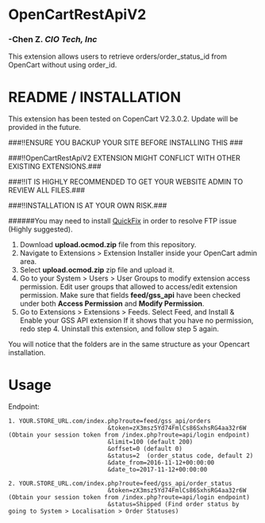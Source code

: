 # OpenCartRestApiV2 
### -Chen Z. *CIO Tech, Inc* 
			
This extension allows users to retrieve orders/order_status_id from OpenCart without using order_id. 

# README / INSTALLATION  #

This extension has been tested on CopenCart V2.3.0.2. Update will be provided in the future. 

###:bangbang:ENSURE YOU BACKUP YOUR SITE BEFORE INSTALLING THIS ###

###:bangbang:OpenCartRestApiV2 EXTENSION MIGHT CONFLICT WITH OTHER EXISTING EXTENSIONS.###

###:bangbang:IT IS HIGHLY RECOMMENDED TO GET YOUR WEBSITE ADMIN TO REVIEW ALL FILES.###

###:bangbang:INSTALLATION IS AT YOUR OWN RISK.###

######You may need to install [QuickFix](https://www.opencart.com/index.php?route=marketplace/extension/info&extension_id=18892&filter_search=quick+fix) in order to resolve FTP issue (Highly suggested).

1. Download **upload.ocmod.zip** file from this repository. 
2. Navigate to Extensions > Extension Installer inside your OpenCart admin area.
3. Select **upload.ocmod.zip** zip file and upload it.
4. Go to your System > Users > User Groups to modify extension access permission.
   Edit user groups that allowed to access/edit extension permission. 
   Make sure that fields **feed/gss_api** have been checked under both **Access Permission** and **Modify Permission**.
5. Go to Extensions > Extensions > Feeds. Select Feed, and Install & Enable your GSS API extension
   If it shows that you have no permission, redo step 4. Uninstall this extension, and follow step 5 again.  

You will notice that the folders are in the same structure as your Opencart installation.

# Usage #
Endpoint: 
```
1. YOUR.STORE_URL.com/index.php?route=feed/gss_api/orders
							&token=zX3msz5Yd74FmlCs86SxhsRG4aa32r6W (Obtain your session token from /index.php?route=api/login endpoint)
							&limit=100 (default 200)
							&offset=0 (default 0)
							&status=2  (order_status code, default 2)
							&date_from=2016-11-12+00:00:00
							&date_to=2017-11-12+00:00:00

2. YOUR.STORE_URL.com/index.php?route=feed/gss_api/order_status
							&token=zX3msz5Yd74FmlCs86SxhsRG4aa32r6W (Obtain your session token from /index.php?route=api/login endpoint)
							&status=Shipped (Find order status by going to System > Localisation > Order Statuses)
```